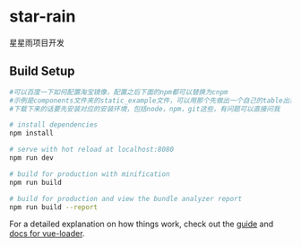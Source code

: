 # star-rain
星星雨项目开发

## Build Setup

``` bash
#可以百度一下如何配置淘宝镜像，配置之后下面的npm都可以替换为cnpm
#示例是components文件夹的static_example文件，可以用那个先做出一个自己的table出来放在一个新路由中。
#下载下来的话要先安装对应的安装环境，包括node，npm，git这些，有问题可以直接问我

# install dependencies
npm install

# serve with hot reload at localhost:8080
npm run dev

# build for production with minification
npm run build

# build for production and view the bundle analyzer report
npm run build --report
```

For a detailed explanation on how things work, check out the [guide](http://vuejs-templates.github.io/webpack/) and [docs for vue-loader](http://vuejs.github.io/vue-loader).

